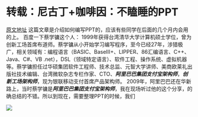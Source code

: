 # 转载：尼古丁+咖啡因：不瞌睡的PPT
[原文地址]("http://wenku.baidu.com/view/6f0cd90616fc700abb68fc3e.html") 这篇文章是介绍如何编写PPT的，应该有些同学在后面的几个月内会用的上。
百度一下蔡学镛这个人：
1999年获得台湾清华大学计算机硕士学位，曾为创新工场首席布道师。蔡学镛从小开始学习编写程序，至今已经27年，涉猎极广，相关领域有：编程语言（BASIC、BaseIII+、LIPPER、86汇编语言、C++、Java、C#、VB .net），DSL（领域特定语言）、软件工程、操作系统、虚拟机器等。蔡学镛担任过华硕集团软件工程师、技术总监、元智大学讲师、美商欧莱礼出版社技术编辑、台湾微软杂志专栏作家、CTO、***阿里巴巴集团支付宝架构师***，***创新工场架构师***，现为银联移动支付首席产品架构师。
2009年，阿里巴巴还在华新路上，当时蔡学镛是***阿里巴巴集团支付宝架构师***，我在现场听过他的这个分享，的确总结的不错。所以到现在，需要整理PPT的时候，我们

![](http://blogimages.oss-cn-hangzhou.aliyuncs.com/no_doze_ppt.png)
